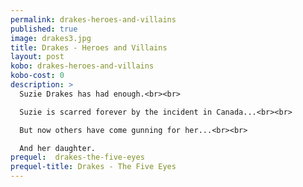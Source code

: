 ```yaml
---
permalink: drakes-heroes-and-villains
published: true
image: drakes3.jpg
title: Drakes - Heroes and Villains
layout: post
kobo: drakes-heroes-and-villains
kobo-cost: 0
description: >
  Suzie Drakes has had enough.<br><br>

  Suzie is scarred forever by the incident in Canada...<br><br>

  But now others have come gunning for her...<br><br>

  And her daughter.
prequel:  drakes-the-five-eyes
prequel-title: Drakes - The Five Eyes
---
```

